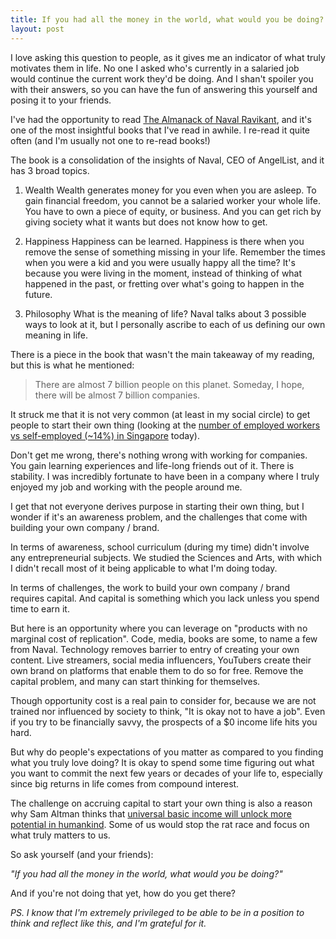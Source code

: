 ```yaml
---
title: If you had all the money in the world, what would you be doing?
layout: post
---
```


I love asking this question to people, as it gives me an indicator of what truly motivates them in life. No one I asked who's currently in a salaried job would continue the current work they'd be doing. And I shan't spoiler you with their answers, so you can have the fun of answering this yourself and posing it to your friends.

I've had the opportunity to read <a href="https://www.navalmanack.com/"> The Almanack of Naval Ravikant</a>, and it's one of the most insightful books that I've read in awhile. I re-read it quite often (and I'm usually not one to re-read books!)

The book is a consolidation of the insights of Naval, CEO of AngelList, and it has 3 broad topics.

1. Wealth
Wealth generates money for you even when you are asleep. To gain financial freedom, you cannot be a salaried worker your whole life. You have to own a piece of equity, or business. And you can get rich by giving society what it wants but does not know how to get. 

2. Happiness
Happiness can be learned. Happiness is there when you remove the sense of something missing in your life. Remember the times when you were a kid and you were usually happy all the time? It's because you were living in the moment, instead of thinking of what happened in the past, or fretting over what's going to happen in the future. 

3. Philosophy
What is the meaning of life? Naval talks about 3 possible ways to look at it, but I personally ascribe to each of us defining our own meaning in life.

There is a piece in the book that wasn't the main takeaway of my reading, but this is what he mentioned: 

> There are almost 7 billion people on this planet. Someday, I hope, there will be almost 7 billion companies.

It struck me that it is not very common (at least in my social circle) to get people to start their own thing (looking at the <a href="https://data.worldbank.org/indicator/SL.EMP.SELF.ZS?locations=SG">number of employed workers vs self-employed (~14%) in Singapore</a> today). 

Don't get me wrong, there's nothing wrong with working for companies. You gain learning experiences and life-long friends out of it. There is stability. I was incredibly fortunate to have been in a company where I truly enjoyed my job and working with the people around me.

I get that not everyone derives purpose in starting their own thing, but I wonder if it's an awareness problem, and the challenges that come with building your own company / brand.

In terms of awareness, school curriculum (during my time) didn't involve any entrepreneurial subjects. We studied the Sciences and Arts, with which I didn't recall most of it being applicable to what I'm doing today.

In terms of challenges, the work to build your own company / brand requires capital. And capital is something which you lack unless you spend time to earn it.

But here is an opportunity where you can leverage on "products with no marginal cost of replication". Code, media, books are some, to name a few from Naval. Technology removes barrier to entry of creating your own content. Live streamers, social media influencers, YouTubers create their own brand on platforms that enable them to do so for free. Remove the capital problem, and many can start thinking for themselves. 

Though opportunity cost is a real pain to consider for, because we are not trained nor influenced by society to think, "It is okay not to have a job". Even if you try to be financially savvy, the prospects of a $0 income life hits you hard. 

But why do people's expectations of you matter as compared to you finding what you truly love doing? It is okay to spend some time figuring out what you want to commit the next few years or decades of your life to, especially since big returns in life comes from compound interest.

The challenge on accruing capital to start your own thing is also a reason why Sam Altman thinks that <a href="https://blog.samaltman.com/how-to-be-successful](https://blog.samaltman.com/how-to-be-successful">universal basic income will unlock more potential in humankind</a>. Some of us would stop the rat race and focus on what truly matters to us.

So ask yourself (and your friends):

*"If you had all the money in the world, what would you be doing?"*

And if you're not doing that yet, how do you get there?


*PS. I know that I'm extremely privileged to be able to be in a position to think and reflect like this, and I'm grateful for it.*